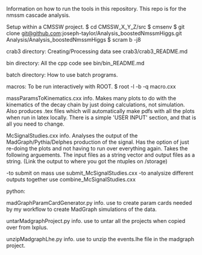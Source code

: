 Information on how to run the tools in this repository.
This repo is for the nmssm cascade analysis.

Setup within a CMSSW project.
$ cd CMSSW_X_Y_Z/src
$ cmsenv
$ git clone git@github.com:joseph-taylor/Analysis_boostedNmssmHiggs.git Analysis/Analysis_boostedNmssmHiggs
$ scram b -j8

crab3 directory:
Creating/Processing data
see crab3/crab3_README.md

bin directory:
All the cpp code
see bin/bin_README.md

batch directory:
How to use batch programs.


macros:
To be run interactively with ROOT.
$ root -l -b -q macro.cxx

massParamsToKinematics.cxx info.
Makes many plots to do with the kinematics of the decay chain by just doing calculations, not simulation.
Also produces .tex files which will automatically make pdfs with all the plots when run in latex locally.
There is a simple 'USER INPUT' section, and that is all you need to change.

McSignalStudies.cxx info.
Analyses the output of the MadGraph/Pythia/Delphes production of the signal.
Has the option of just re-doing the plots and not having to run over everything again.
Takes the following arguements. The input files as a string vector and output files as a string.
(Link the output to where you got the ntuples on /storage)

-to submit on mass use submit_McSignalStudies.cxx
-to analysize different outputs together use combine_McSignalStudies.cxx



python:

madGraphParamCardGenerator.py info.
use to create param cards needed by my workflow to create MadGraph simulations of the data.

untarMadgraphProject.py info.
use to untar all the projects when copied over from lxplus.

unzipMadgraphLhe.py info.
use to unzip the events.lhe file in the madgraph project.